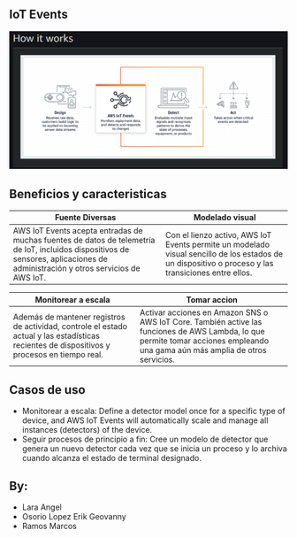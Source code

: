 ## IoT Events
![](HowItWorks.PNG)

## Beneficios y caracteristicas
Fuente Diversas | Modelado visual 
------------ | -------------
AWS IoT Events acepta entradas de muchas fuentes de datos de telemetría de IoT, incluidos dispositivos de sensores, aplicaciones de administración y otros servicios de AWS IoT.|  Con el lienzo activo, AWS IoT Events permite un modelado visual sencillo de los estados de un dispositivo o proceso y las transiciones entre ellos.


Monitorear a escala |Tomar accion 
------------ | -------------
Además de mantener registros de actividad, controle el estado actual y las estadísticas recientes de dispositivos y procesos en tiempo real. | Activar acciones en Amazon SNS o AWS IoT Core. También active las funciones de AWS Lambda, lo que permite tomar acciones empleando una gama aún más amplia de otros servicios.

## Casos de uso

- Monitorear a escala: Define a detector model once for a specific type of device, and AWS IoT Events will automatically scale and manage all instances (detectors) of the device.
- Seguir procesos de principio a fin: Cree un modelo de detector que genera un nuevo detector cada vez que se inicia un proceso y lo archiva cuando alcanza el estado de terminal designado.
## By:
- Lara Angel 
- Osorio Lopez Erik Geovanny  
- Ramos Marcos 
